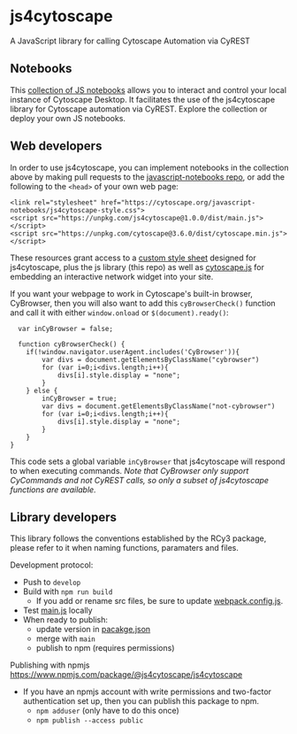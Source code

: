 # js4cytoscape
A JavaScript library for calling Cytoscape Automation via CyREST

## Notebooks
This [collection of JS notebooks](https://cytoscape.org/javascript-notebooks/) allows you to interact and control your local instance of Cytoscape Desktop. It facilitates the use of the js4cytoscape library for Cytoscape automation via CyREST. Explore the collection or deploy your own JS notebooks.

## Web developers
In order to use js4cytoscape, you can implement notebooks in the collection above by making pull requests to the [javascript-notebooks repo](https://github.com/cytoscape/javascript-notebooks), or add the following to the `<head>` of your own web page:
```
<link rel="stylesheet" href="https://cytoscape.org/javascript-notebooks/js4cytoscape-style.css">
<script src="https://unpkg.com/js4cytoscape@1.0.0/dist/main.js"></script>
<script src="https://unpkg.com/cytoscape@3.6.0/dist/cytoscape.min.js"></script>  
```
  
These resources grant access to a [custom style sheet](https://cytoscape.org/javascript-notebooks/js4cytoscape-style.css) designed for js4cytoscape, plus the js library (this repo) as well as [cytoscape.js](https://js.cytoscape.org/) for embedding an interactive network widget into your site.
  
If you want your webpage to work in Cytoscape's built-in browser, CyBrowser, then you will also want to add this `cyBrowserCheck()` function and call it with either `window.onload` or `$(document).ready()`:
  
```
  var inCyBrowser = false;
  
  function cyBrowserCheck() {
    if(!window.navigator.userAgent.includes('CyBrowser')){
		var divs = document.getElementsByClassName("cybrowser")
		for (var i=0;i<divs.length;i++){
			divs[i].style.display = "none";
		}
	} else {
        inCyBrowser = true;
		var divs = document.getElementsByClassName("not-cybrowser")
		for (var i=0;i<divs.length;i++){
			divs[i].style.display = "none";
		}
	}
}
```
This code sets a global variable `inCyBrowser` that js4cytoscape will respond to when executing commands. *Note that CyBrowser only support CyCommands and not CyREST calls, so only a subset of js4cytoscape functions are available.*
  
## Library developers
This library follows the conventions established by the RCy3 package, please refer to it when naming functions, paramaters and files.

Development protocol:
 * Push to `develop`
 * Build with `npm run build`
   * If you add or rename src files, be sure to update [webpack.config.js](https://github.com/cytoscape/js4cytoscape/blob/main/packages/js4cytoscape/webpack.config.js#L14).
 * Test [main.js](https://github.com/cytoscape/js4cytoscape/blob/main/packages/js4cytoscape/dist/main.js) locally
 * When ready to publish:
   * update version in [pacakge.json](https://github.com/cytoscape/js4cytoscape/blob/main/packages/js4cytoscape/package.json)
   * merge with `main`
   * publish to npm (requires permissions)

Publishing with npmjs
https://www.npmjs.com/package/@js4cytoscape/js4cytoscape
 * If you have an npmjs account with write permissions and two-factor authentication set up, then you can publish this package to npm.
   * `npm adduser` (only have to do this once)
   * `npm publish --access public`


